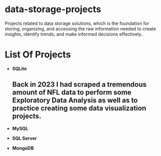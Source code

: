 # data-storage-projects
Projects related to data storage solutions, which is the foundation for storing, organizing, and accessing the raw information needed to create insights, identify trends, and make informed decisions effectively..

# List Of Projects

  - **SQLite**
    ## Back in 2023 I had scraped a tremendous amount of NFL data to perform some Exploratory Data Analysis as well as to practice creating some data visualization projects.


 - **MySQL**


 - **SQL Server**



 - **MongoDB**
